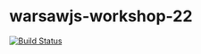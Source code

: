 # warsawjs-workshop-22

[![Build Status](https://travis-ci.org/piwnk/warsawjs-workshop-22.svg?branch=master)](https://travis-ci.org/piwnk/warsawjs-workshop-22)